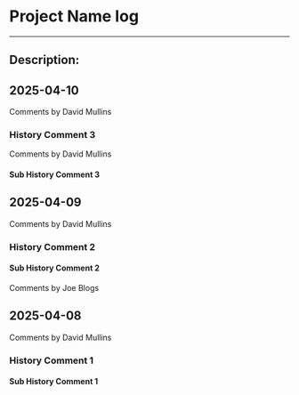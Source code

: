 # Project Name log

---

## Description: 





## 2025-04-10

Comments by David Mullins
### History Comment 3
Comments by David Mullins

#### Sub History Comment 3



## 2025-04-09

Comments by David Mullins
### History Comment 2


#### Sub History Comment 2
Comments by Joe Blogs


## 2025-04-08

Comments by David Mullins
### History Comment 1


#### Sub History Comment 1